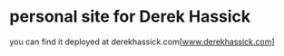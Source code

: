 # personal site for Derek Hassick
you can find it deployed at derekhassick.com[www.derekhassick.com]